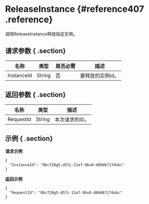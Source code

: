 # ReleaseInstance {#reference407 .reference}

调用ReleaseInstance释放指定实例。

## 请求参数 { .section}

|名称|类型|是否必需|描述|
|--|--|----|--|
|InstanceId|String|否|要释放的实例Id。|

## 返回参数 { .section}

|名称|类型|描述|
|--|--|--|
|RequestId|String|本次请求的ID。|

## 示例 { .section}

**请求示例**

```
{
  "InstanceId": "0bcf28g5-d57c-11e7-9bs0-d89d6717dxbc"
}

```

**返回示例**

```
{
  "RequestId": "0bcf28g5-d57c-11e7-9bs0-d89d6717dxbc"
}

```

